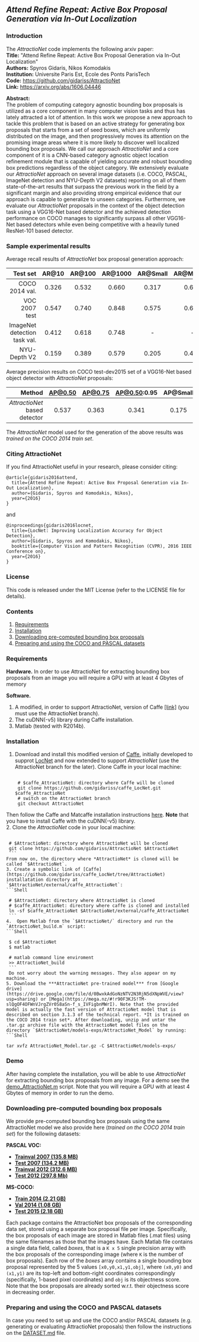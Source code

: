 ## *Attend Refine Repeat: Active Box Proposal Generation via In-Out Localization*

### Introduction

The *AttractioNet* code implements the following arxiv paper:    
**Title:**      "Attend Refine Repeat: Active Box Proposal Generation via In-Out Localization"    
**Authors:**     Spyros Gidaris, Nikos Komodakis    
**Institution:** Universite Paris Est, Ecole des Ponts ParisTech    
**Code:**        https://github.com/gidariss/AttractioNet    
**Link:**        https://arxiv.org/abs/1606.04446

**Abstract:**  
The problem of computing category agnostic bounding box proposals is utilized as a core component in many computer vision tasks and thus has lately attracted a lot of attention. In this work we propose a new approach to tackle this problem that is based on an active strategy for generating box proposals that starts from a set of seed boxes, which are uniformly distributed on the image, and then progressively moves its attention on the promising image areas where it is more likely to discover well localized bounding box proposals. We call our approach *AttractioNet* and a core component of it is a CNN-based category agnostic object location refinement module that is capable of yielding accurate and robust bounding box predictions regardless of the object category. We extensively evaluate our *AttractioNet* approach on several image datasets (i.e. COCO, PASCAL, ImageNet detection and NYU-Depth V2 datasets) reporting on all of them state-of-the-art results that surpass the previous work in the field by a significant margin and also providing strong empirical evidence that our approach is capable to generalize to unseen categories. Furthermore, we evaluate our *AttractioNet* proposals in the context of the object detection task using a VGG16-Net based detector and the achieved detection performance on COCO manages to significantly surpass all other VGG16-Net based detectors while even being competitive with a heavily tuned ResNet-101 based detector.

### Sample experimental results
 Average recall results of *AttractioNet* box proposal generation approach: 
 
 Test set                 | AR@10 | AR@100 | AR@1000  | AR@Small |  AR@Medium | AR@Large |time/img
-------------------------:|:-----:|:------:|:--------:|:--------:|:----------:|:--------:|:------:
 COCO 2014 val.           | 0.326 | 0.532  | 0.660    | 0.317    | 0.621      | 0.771    |1.63secs
 VOC 2007 test            | 0.547 | 0.740  | 0.848    | 0.575    | 0.666      | 0.788    |1.63secs
 ImageNet detection task val.| 0.412 | 0.618  | 0.748    |  -       | -          | -        |1.63secs
 NYU-Depth V2             | 0.159 | 0.389  | 0.579    | 0.205    | 0.419      | 0.498    |1.63secs


 Average precision results on COCO test-dev2015 set of a VGG16-Net based object detector with *AttractioNet* proposals: 
 
 Method | AP@0.50 | AP@0.75 | AP@0.50:0.95  | AP@Small |  AP@Medium | AP@Large 
-------:|:-------:|:-------:|:-------------:|:--------:|:----------:|:--------:
 *AttractioNet* based detector |  0.537  | 0.363   | 0.341         | 0.175    | 0.365      | 0.469    

The *AttractioNet* model used for the generation of the above results was *trained on the COCO 2014 train set*.   

### Citing AttractioNet

If you find AttractioNet useful in your research, please consider citing:   
```   
@article{gidaris2016attend,  
  title={Attend Refine Repeat: Active Box Proposal Generation via In-Out Localization},  
  author={Gidaris, Spyros and Komodakis, Nikos},   
  year={2016}
}  
```
and 
```
@inproceedings{gidaris2016locnet,  
  title={LocNet: Improving Localization Accuracy for Object Detection},  
  author={Gidaris, Spyros and Komodakis, Nikos},   
  booktitle={Computer Vision and Pattern Recognition (CVPR), 2016 IEEE Conference on},  
  year={2016}  
}
```

### License
This code is released under the MIT License (refer to the LICENSE file for details).  

### Contents
1. [Requirements](#requirements)   
2. [Installation](#installation)   
3. [Downloading pre-computed bounding box proposals](#downloading-pre-computed-bounding-box-proposals)   
4. [Preparing and using the COCO and PASCAL datasets](#preparing-and-using-the-coco-and-pascal-datasets)  

### Requirements

**Hardware.**  In order to use AttractioNet for extracting bounding box proposals from an image you will require a GPU with at least 4 Gbytes of memory

**Software.**       
1. A modified, in order to support AttractioNet, version of Caffe [[link]](https://github.com/gidariss/caffe_LocNet/tree/AttractioNet) (you must use the AttractioNet branch).  
2. The cuDNN(-v5) library during Caffe installation.    
3. Matlab (tested with R2014b).
  
### Installation 

1. Download and install this modified version of [Caffe](https://github.com/gidariss/caffe_LocNet/tree/AttractioNet),   initially developed to supprot [LocNet](https://github.com/gidariss/caffe_LocNet) and now extended to support *AttractioNet* (use the AttractioNet branch for the later). Clone Caffe in your local machine:         
   ```Shell
    
    # $caffe_AttractioNet: directory where Caffe will be cloned 
    git clone https://github.com/gidariss/caffe_LocNet.git $caffe_AttractioNet  
    # switch on the AttractioNet branch  
    git checkout AttractioNet                              
    ```         
  Then follow the Caffe and Matcaffe installation instructions [here](http://caffe.berkeleyvision.org/installation.html). **Note** that you have to install Caffe with the cuDNN(-v5) library.   
2. Clone the *AttractioNet* code in your local machine:  
   ```Shell
   
    # $AttractioNet: directory where AttractioNet will be cloned    
    git clone https://github.com/gidariss/AttractioNet $AttractioNet  
    ```   
  From now on, the directory where *AttractioNet* is cloned will be called `$AttractioNet`.  
3. Create a symbolic link of [Caffe](https://github.com/gidariss/caffe_LocNet/tree/AttractioNet) installatation directory at `$AttractioNet/external/caffe_AttractioNet`:  
   ```Shell
   
    # $AttractioNet: directory where AttractioNet is cloned   
    # $caffe_AttractioNet: directory where caffe is cloned and installed    
    ln -sf $caffe_AttractioNet $AttractioNet/external/caffe_AttractioNet   
    ```      
4.  Open Matlab from the `$AttractioNet/` directory and run the `AttractioNet_build.m` script:  
   ```Shell
   
    $ cd $AttractioNet  
    $ matlab   
    
    # matlab command line enviroment
    >> AttractioNet_build   
    ``` 
    Do not worry about the warning messages. They also appear on my machine. 
5. Download the ***AttractioNet pre-trained model*** from [Google drive](https://drive.google.com/file/d/0BwxkAdGoNzNTV2N3RjN5dXNpWVE/view?usp=sharing) or [Mega](https://mega.nz/#!r90F3KJS!TM-slQgOF4OFWnVJrgZVr0S8aSn-f_s_IVFigbnMWrI). Note that the provided model is actually the fast version of AttractioNet model that is described on section 3.1.3 of the technical report. *It is trained on the COCO 2014 train set*. After downloading, unzip and untar the .tar.gz archive file with the AttractioNet model files on the directory `$AttractioNet/models-exps/AttractioNet_Model` by running:   
   ```Shell
   
   tar xvfz AttractioNet_Model.tar.gz -C $AttractioNet/models-exps/    
   ```   

### Demo
After having complete the installation, you will be able to use *AttractioNet* for extracting bounding box proposals from any image. For a demo see the [demo_AttractioNet.m](https://github.com/gidariss/AttractioNet/blob/master/code/demo_AttractioNet.m) script.  Note that you will require a GPU with at least 4 Gbytes of memory in order to run the demo. 

### Downloading pre-computed bounding box proposals
We provide pre-computed bounding box proposals using the same AttractioNet model we also provide here (*trained on the COCO 2014 train set*) for the following datasets:   

**PASCAL VOC:**    
- [**Trainval 2007 (135.8 MB)**](https://mega.nz/#!6ksHGTiI!R2h-j-tQNh9FSGP_kji02zdDbPK2lhEyWcMAKkH_ej4) 
- [**Test 2007 (134.2 MB)**](https://mega.nz/#!ag9UUCZJ!Fw9i9ZBuFjP_olj7wjL3tvZrcvkXdvQmvvTfwza1Iro)
- [**Trainval 2012 (312.6 MB)**](https://mega.nz/#!Ll1EWCxS!MbfmjMalOn6k2f0jF26ioJ7x91vEfuQu0ud5-rQFmDk) 
- [**Test 2012 (297.8 Mb)**](https://mega.nz/#!K1NzTQxD!-s38tOeu6C7hO4wEyMB_8CqmNZMM8mj5hiQcXA7ZlX8)   

**MS-COCO:**  
- [**Train 2014 (2.21 GB)**](https://mega.nz/#!b08mCYLR!8njSxoq946-SZSYTHkgMtwsTsH6FYBwPJAGBQsLE3eQ)  
- [**Val 2014 (1.08 GB)**](https://mega.nz/#!ypsDCZiC!MwlQ-pLV9Y_VYO9w469uylqiAfrr8UgsTwrbBZf1YA4)  
- [**Test 2015 (2.18 GB)**](https://mega.nz/#!6oNDAJhK!E-1mO7Md8Ln5Bnm4OgLg28ZgSpOhvOKINQ42U2Ydktg)  

Each package contains the AttractioNet box proposals of the corresponding data set, stored using a separate box proposal file per image. Specifically, the box proposals of each image are stored in Matlab files (.mat files) using the same filenames as those that the images have. Each Matlab file contains a single data field, called *boxes*, that is a `K x 5` single precision array with the box proposals of the corresponding image (where `K` is the number of box proposals). Each row of the *boxes* array contains a single bounding box proposal represented by the 5 values `[x0,y0,x1,y1,obj]`, where `(x0,y0)` and `(x1,y1)` are its top-left and bottom-right coordinates correspondingly (specifically, 1-based pixel coordinates) and `obj` is its objectness score. Note that the box proposals are already sorted w.r.t. their objectness score in decreasing order.

### Preparing and using the COCO and PASCAL datasets
In case you need to set up and use the COCO and/or PASCAL datasets (e.g. generating or evaluating AttractioNet proposals) then follow the instructions on the [DATASET.md](https://github.com/gidariss/AttractioNet/blob/master/DATASETS.md) file.
